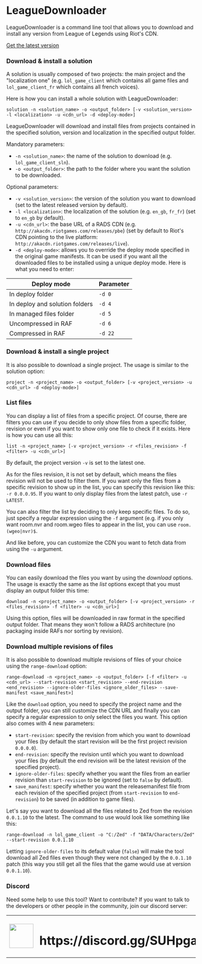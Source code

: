 # LeagueDownloader
LeagueDownloader is a command line tool that allows you to download and install any version from League of Legends using Riot's CDN.

[Get the latest version](https://github.com/LoL-Fantome/LeagueDownloader/releases/)

### Download & install a solution
A solution is usually composed of two projects: the main project and the "localization one" (e.g. ```lol_game_client``` which contains all game files and ```lol_game_client_fr``` which contains all french voices).

Here is how you can install a whole solution with LeagueDownloader:
```
solution -n <solution_name> -o <output_folder> [-v <solution_version> -l <localization> -u <cdn_url> -d <deploy-mode>]
```
LeagueDownloader will download and install files from projects contained in the specified solution, version and localization in the specified output folder.

Mandatory parameters:
  * ```-n <solution_name>```: the name of the solution to download (e.g. ```lol_game_client_sln```).
  * ```-o <output_folder>```: the path to the folder where you want the solution to be downloaded.
  
Optional parameters:
  * ```-v <solution_version>```: the version of the solution you want to download (set to the latest released version by default).
  * ```-l <localization>```: the localization of the solution (e.g. ```en_gb```, ```fr_fr```) (set to ```en_gb``` by default).
  * ```-u <cdn_url>```: the base URL of a RADS CDN (e.g. ```http://akacdn.riotgames.com/releases/pbe```) (set by default to Riot's CDN pointing to the live platform: ```http://akacdn.riotgames.com/releases/live```).
  * ```-d <deploy-mode>```: allows you to override the deploy mode specified in the original game manifests. It can be used if you want all the downloaded files to be installed using a unique deploy mode. Here is what you need to enter:

| Deploy mode                    | Parameter |
|--------------------------------|-----------|
| In deploy folder               | ```-d 0```|
| In deploy and solution folders | ```-d 4```|
| In managed files folder        | ```-d 5```|
| Uncompressed in RAF            | ```-d 6```|
| Compressed in RAF              | ```-d 22```|

### Download & install a single project
It is also possible to download a single project. The usage is similar to the solution option:
```
project -n <project_name> -o <output_folder> [-v <project_version> -u <cdn_url> -d <deploy-mode>]
```

### List files
You can display a list of files from a specific project. Of course, there are filters you can use if you decide to only show files from a specific folder, revision or even if you want to show only one file to check if it exists. Here is how you can use all this:
```
list -n <project_name> [-v <project_version> -r <files_revision> -f <filter> -u <cdn_url>]
```
By default, the project version ```-v``` is set to the latest one. 

As for the files revision, it is not set by default, which means the files revision will not be used to filter them. If you want only the files from a specific revision to show up in the list, you can specify this revision like this: ```-r 0.0.0.95```. If you want to only display files from the latest patch, use ```-r LATEST```.

You can also filter the list by deciding to only keep specific files. To do so, just specify a regular expression using the ```-f``` argument (e.g. if you only want room.nvr and room.wgeo files to appear in the list, you can use ```room.(wgeo|nvr)$```.

And like before, you can customize the CDN you want to fetch data from using the ```-u``` argument.

### Download files
You can easily download the files you want by using the *download* options. The usage is exactly the same as the *list* options except that you must display an output folder this time:
```
download -n <project_name> -o <output_folder> [-v <project_version> -r <files_revision> -f <filter> -u <cdn_url>]
```

Using this option, files will be downloaded in raw format in the specified output folder. That means they won't follow a RADS architecture (no packaging inside RAFs nor sorting by revision).

### Download multiple revisions of files
It is also possible to download multiple revisions of files of your choice using the ```range-download``` option:
```
range-download -n <project_name> -o <output_folder> [-f <filter> -u <cdn_url> --start-revision <start_revision> --end-revision <end_revision> --ignore-older-files <ignore_older_files> --save-manifest <save_manifest>]
```

Like the ```download``` option, you need to specify the project name and the output folder, you can still customize the CDN URL and finally you can specify a regular expression to only select the files you want.
This option also comes with 4 new parameters:
* ```start-revision```: specify the revision from which you want to download your files (by default the start revision will be the first project revision ```0.0.0.0```).
* ```end-revision```: specify the revision until which you want to download your files (by default the end revision will be the latest revision of the specified project).
* ```ignore-older-files```: specify whether you want the files from an earlier revision than ```start-revision``` to be ignored (set to ```false``` by default).
* ```save_manifest```: specify whether you want the releasemanifest file from each revision of the specified project (from ```start-revision``` to ```end-revision```) to be saved (in addition to game files).

Let's say you want to download all the files related to Zed from the revision ```0.0.1.10``` to the latest. The command to use would look like something like this:
```
range-download -n lol_game_client -o "C:/Zed" -f "DATA/Characters/Zed" --start-revision 0.0.1.10
```
Letting ```ignore-older-files``` to its default value (```false```) will make the tool download all Zed files even though they were not changed by the ```0.0.1.10``` patch (this way you still get all the files that the game would use at version ```0.0.1.10```).

### Discord
Need some help to use this tool? Want to contribute? If you want to talk to the developers or other people in the community, join our discord server:

<table>
  <tbody>
    <tr>
      <td><img width=64 height=64 src="https://cdn.worldvectorlogo.com/logos/discord.svg"></td>
      <td><h1>https://discord.gg/SUHpgaF</h1></td>
    </tr>
  </tbody>
</table> 
